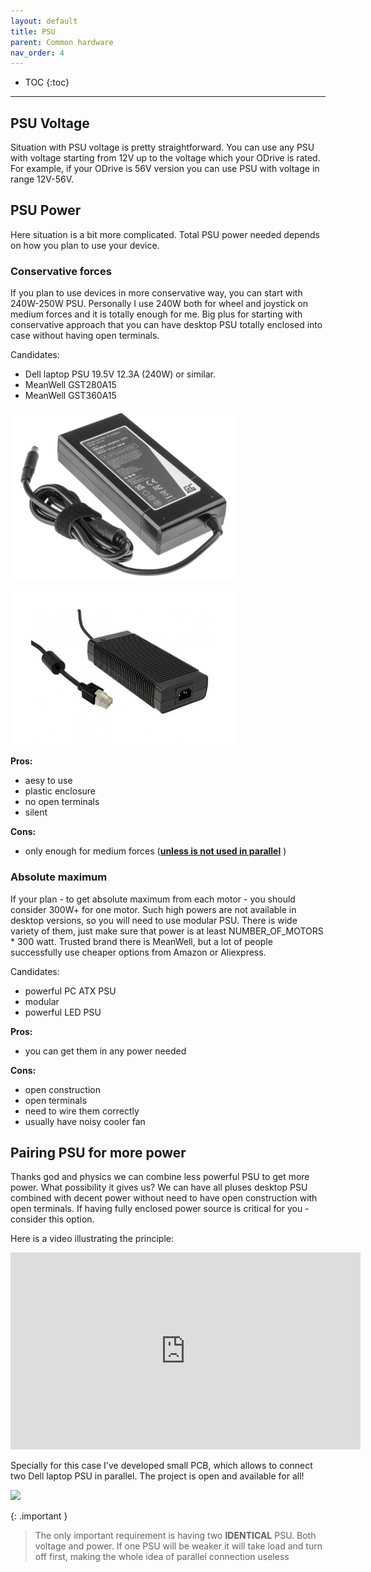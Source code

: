 ```yaml
---
layout: default
title: PSU
parent: Common hardware
nav_order: 4
---
```


- TOC
{:toc}

---

## PSU Voltage

Situation with PSU voltage is pretty straightforward. You can use any PSU with voltage starting from 12V 
up to the voltage which your ODrive is rated.  For example, if your ODrive is 56V version you can use PSU with voltage in range 12V-56V.

## PSU Power

Here situation is a bit more complicated. Total PSU power needed depends on how you plan to use your device. 

### Conservative forces
If you plan to use devices in more conservative way, you can start with 240W-250W PSU. Personally I use 240W both for wheel and joystick 
on medium forces and it is totally enough for me. Big plus for starting with conservative approach that you can have desktop 
PSU totally enclosed into case without having open terminals.  

Candidates: 
- Dell laptop PSU 19.5V 12.3A (240W) or similar.
- MeanWell GST280A15
- MeanWell GST360A15

[<img src="../../assets/images/dell240W.jpg" width="360">](../../assets/images/dell240W.jpg)

[<img src="../../assets/images/GST360A15.jpg" width="360">](../../assets/images/GST360A15.jpg)

**Pros:**
- aesy to use
- plastic enclosure
- no open terminals
- silent

**Cons:**
- only enough for medium forces ([**unless is not used in parallel**](hardware_PSU.html#pairing_psu_for_more_power) )

### Absolute maximum

If your plan - to get absolute maximum from each motor - you should consider 300W+ for one motor. 
Such high powers are not available in desktop versions, so you will need to use modular PSU. 
There is wide variety of them, just make sure that power is at least NUMBER_OF_MOTORS * 300 watt. 
Trusted brand there is MeanWell, but a lot of people successfully use cheaper options from Amazon or Aliexpress.

Candidates:
- powerful PC ATX PSU
- modular
- powerful LED PSU

**Pros:**
- you can get them in any power needed

**Cons:**
- open construction
- open terminals
- need to wire them correctly
- usually have noisy cooler fan

## Pairing PSU for more power

Thanks god and physics we can combine less powerful PSU to get more power. What possibility it gives us? 
We can have all pluses desktop PSU combined with decent power without need to have open construction with open terminals. 
If having fully enclosed power source is critical for you - consider this option.

Here is a video illustrating the principle:

<iframe width="560" height="315" src="https://www.youtube.com/embed/WVK1tkCYy9U?si=z5hPbAxnW74FXhOT" title="YouTube video player" frameborder="0" allow="accelerometer; autoplay; clipboard-write; encrypted-media; gyroscope; picture-in-picture; web-share" referrerpolicy="strict-origin-when-cross-origin" allowfullscreen></iframe>

Specially for this case I've developed small PCB, which allows to connect two Dell laptop PSU in parallel. 
The project is open and available for all!

[<img src="https://image.easyeda.com/pullimage/1IABTSYuqxotfj1UcyqbyELUlFLvsR92TRZPrAva.jpeg" width="360">](https://oshwlab.com/ffbeast.devices/parallel-psu)

{: .important }
> The only important requirement is having two **IDENTICAL** PSU. Both voltage and power. 
> If one PSU will be weaker it will take load and turn off first, making the whole idea of parallel connection useless